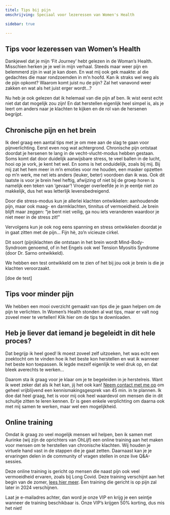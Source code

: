 ```yaml
---
titel: Tips bij pijn
omschrijving: Speciaal voor lezeressen van Women's Health

sidebar: true

---
```


<script>
  import Image from '$lib/components/Image.svelte'
  import TrainingForm from './TrainingForm.svelte'
</script>

## Tips voor lezeressen van Women’s Health
Dankjewel dat je mijn ‘Fit Journey’ hebt gelezen in de Woman’s Health. Misschien herken je je wel in mijn verhaal. Steeds maar weer pijn en belemmerd zijn in wat je kan doen. En wat mij ook gek maakte: al die gedachtes die maar rondzoemden in m’n hoofd. Kan ik straks wel weg als de pijn opkomt? Waarom komt juist nu de pijn? Zal het vanavond weer zakken en wat als het juist erger wordt…?

Nu heb je ook gelezen dat ik helemaal van die pijn af ben. Ik wist eerst echt niet dat dat mogelijk zou zijn! En dat herstellen eigenlijk heel simpel is, als je leert om anders naar je klachten te kijken en de rol van de hersenen begrijpt.

## Chronische pijn en het brein
Ik deel graag een aantal tips met je om mee aan de slag te gaan voor pijnverlichting. Eerst even nog wat achtergrond. Chronische pijn ontstaat doordat je hersenen te lang in de vecht-vlucht-modus hebben gestaan. Soms komt dat door duidelijk aanwijsbare stress, te veel ballen in de lucht, hooi op je vork, je kent het wel. En soms is het onduidelijk, zoals bij mij. Bij mij zat het hem meer in m’n emoties voor me houden, een masker opzetten op m’n werk, me net iets anders (leuker, beter) voordoen dan ik was. 
Ook dit laatste is voor je brein heel heftig, afwijzing of niet bij de groep horen is namelijk een teken van ‘gevaar’! Vroeger overleefde je in je eentje niet zo makkelijk, dus het was letterlijk levensbedreigend.

Door die stress-modus kun je allerlei klachten ontwikkelen: aanhoudende pijn, maar ook maag- en darmklachten, tinnitus of vermoeidheid.
Je brein blijft maar zeggen: “je bent niet veilig, ga nou iets veranderen waardoor je niet meer in de stress zit!”

Vervolgens kun je ook nog eens spanning en stress ontwikkelen doordat je in gaat zitten met de pijn… Fijn hè, zo’n vicieuze cirkel.

Dit soort (pijn)klachten die ontstaan in het brein wordt Mind-Body-Syndroom genoemd, of in het Engels ook wel Tension Myositis Syndrome (door Dr. Sarno ontwikkeld).

We hebben een test ontwikkeld om te zien of het bij jou ook je brein is die je klachten veroorzaakt.

[doe de test]

## Tips voor minder pijn
We hebben een mooi overzicht gemaakt van tips die je gaan helpen om de pijn te verlichten. In Women’s Health stonden al wat tips, maar er valt nog zoveel meer te vertellen! 
Klik hier om de tips te downloaden.

## Heb je liever dat iemand je begeleidt in dit hele proces?
Dat begrijp ik heel goed! Ik moest zoveel zelf uitzoeken, het was echt een zoektocht om te vinden hoe ik het beste kon herstellen en wat ik wanneer het beste kon toepassen. Ik legde mezelf eigenlijk te veel druk op, en dat bleek averechts te werken…

Daarom sta ik graag voor je klaar om je te begeleiden in je herstelreis. Want ik weet zeker dat als ik het kan, jij het ook kan! [Neem contact met me op](/contact) om geheel vrijblijvend een kennismakingsgesprek van 45 min. in te plannen. Ik doe dat heel graag, het is voor mij ook heel waardevol om mensen die in dit schuitje zitten te leren kennen. Er is geen enkele verplichting om daarna ook met mij samen te werken, maar wel een mogelijkheid.

## Online training
Omdat ik graag zo veel mogelijk mensen wil helpen, ben ik samen met Aurinke (wij zijn de oprichters van OhLijf) een online training aan het maken voor mensen om te herstellen van chronische klachten. Wij houden je virtuele hand vast in de stappen die je gaat zetten. Daarnaast kan je je ervaringen delen in de community of vragen stellen in onze live Q&A-sessies.

Deze online training is gericht op mensen die naast pijn ook veel vermoeidheid ervaren, zoals bij Long Covid. Deze training verschijnt aan het begin van de zomer, [lees hier meer](/training). 
Een training die gericht is op pijn zal later in 2024 verschijnen.

Laat je e-mailadres achter, dan word je onze VIP en krijg je een seintje wanneer de training beschikbaar is. Onze VIP’s krijgen 50% korting, dus mis het niet!

<TrainingForm />
